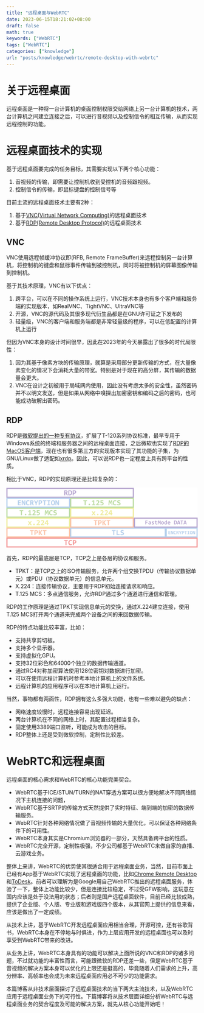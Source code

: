```yaml
---
title: "远程桌面与WebRTC"
date: 2023-06-15T18:21:02+08:00
draft: false
math: true
keywords: ["WebRTC"]
tags: ["WebRTC"]
categories: ["knowledge"]
url: "posts/knowledge/webrtc/remote-desktop-with-webrtc"
---
```


# 关于远程桌面

远程桌面是一种将一台计算机的桌面控制权限交给网络上另一台计算机的技术，两台计算机之间建立连接之后，可以进行音视频以及控制信令的相互传输，从而实现远程控制的功能。

# 远程桌面技术的实现

基于远程桌面要完成的任务目标，其需要实现以下两个核心功能：
1. 音视频的传输，即需要让控制机收到受控机的音频跟视频。
2. 控制信令的传输，即鼠标键盘的控制信号等

目前主流的远程桌面技术主要有2种：
1. 基于[VNC(Virtual Network Computing)](https://en.wikipedia.org/wiki/Virtual_Network_Computing)的远程桌面技术
2. 基于[RDP(Remote Desktop Protocol)](https://en.wikipedia.org/wiki/Remote_Desktop_Protocol)的远程桌面技术

## VNC

VNC使用远程帧缓冲协议即(RFB, Remote FrameBuffer)来远程控制另一台计算机，将控制机的键盘和鼠标事件传输到被控制机，同时将被控制机的屏幕图像传输到控制机。

基于其技术原理，VNC有以下优点：
1. 跨平台，可以在不同的操作系统上运行，VNC技术本身也有多个客户端和服务端的实现版本，如RealVNC、TightVNC、UltraVNC等
2. 开源，VNC的源代码及其很多现代衍生品都是在GNU许可证之下发布的
3. 轻量级，VNC的客户端和服务端都是非常轻量级的程序，可以在低配置的计算机上运行

但因为VNC本身的设计时间很早，因此在2023年的今天暴露出了很多的时代局限性：

1. 因为其基于像素方块的传输原理，就算是采用部分更新传输的方式，在大量像素变化的情况下会消耗大量的带宽。特别是对于现在的高分屏，其传输的数据量会更大。
2. VNC在设计之初被用于局域网内使用，因此没有考虑太多的安全性，虽然密码并不以明文发送，但是如果从网络中嗅探出加密密钥和编码之后的密码，也可能成功破解出密码。


## RDP

RDP是[微软提出的一种专有协议](https://learn.microsoft.com/en-us/troubleshoot/windows-server/remote/understanding-remote-desktop-protocol)，扩展了T-120系列协议标准，最早专用于Windows系统的终端和服务器之间的远程桌面连接，之后微软也实现了[RDP的MacOS客户端](https://learn.microsoft.com/en-us/windows-server/remote/remote-desktop-services/clients/remote-desktop-mac)，现在也有很多第三方的实现版本实现了其功能的子集，为GNU/Linux做了适配如[xrdp](https://github.com/neutrinolabs/xrdp)。因此，可以说RDP也一定程度上具有跨平台的性质。

相比于VNC，RDP的实现原理还是比较复杂的：

![rdp协议或标准](https://raw.githubusercontent.com/ayamir/blog-imgs/main/131.png)

首先，RDP的最底层是TCP，TCP之上是各层的协议和服务。

+ TPKT：是TCP之上的ISO传输服务，允许两个组交换TPDU（传输协议数据单元）或PDU（协议数据单元）的信息单元。
+ X.224：连接传输协议，主要用于RDP初始连接请求和响应。
+ T.125 MCS：多点通信服务，允许RDP通过多个通道进行通信和管理。

RDP的工作原理是通过TPKT实现信息单元的交换，通过X.224建立连接，使用T.125 MCS打开两个通道来完成两个设备之间的来回数据传输。

RDP的特点功能比较丰富，比如：

+ 支持共享剪切板。
+ 支持多个显示器。
+ 支持虚拟化GPU。
+ 支持32位彩色和64000个独立的数据传输通道。
+ 通过RC4对称加密算法使用128位密钥对数据进行加密。
+ 可以在使用远程计算机时参考本地计算机上的文件系统。
+ 远程计算机的应用程序可以在本地计算机上运行。

当然，事物都有两面性，RDP拥有这么多强大功能，也有一些难以避免的缺点：

+ 网络速度较慢时，远程连接容易出现延迟。
+ 两台计算机在不同的网络上时，其配置过程相当复杂。
+ 固定使用3389端口监听，可能成为攻击的目标。
+ RDP整体上还是受到微软控制，定制性比较差。

# WebRTC和远程桌面

远程桌面的核心需求和WebRTC的核心功能完美契合。

+ WebRTC基于ICE/STUN/TURN的NAT穿透方案可以很方便地解决不同网络情况下主机连接的问题，
+ WebRTC基于SRTP的传输方式天然提供了实时特征、端到端的加密的数据传输服务。
+ WebRTC针对各种网络情况做了音视频传输的大量优化，可以保证各种网络条件下的可用性。
+ WebRTC本身其实是Chromium浏览器的一部分，天然具备跨平台的性质。
+ WebRTC完全开源，定制性极强，不少公司都基于WebRTC来做自家的直播、云游戏业务。

整体上来讲，WebRTC的优势使其很适合用于远程桌面业务，当然，目前市面上已经有App基于WebRTC实现了远程桌面的功能，比如[Chrome Remote Desktop](https://en.wikipedia.org/wiki/Chrome_Remote_Desktop)和[ToDesk](https://www.todesk.com/)。前者可以理解为是Google用自己WebRTC推出的远程桌面服务，体验了一下，整体上功能比较少，但是连接比较稳定，不过受GFW影响，这玩意在国内应该是处于没法用的状态；后者则是国产远程桌面软件，目前已经比较成熟，提供了企业版、个人版、专业版和游戏版四个版本，从其官网上提供的信息来看，应该是做出了一定成绩。

从技术上讲，基于WebRTC开发远程桌面应用相当合理，开源可控，还有谷歌背书，WebRTC本身在不停地与时俱进，作为上层应用开发的远程桌面也可以及时享受到WebRTC带来的改进。

从业务上讲，WebRTC本身具有的功能可以解决上面所说的VNC和RDP的诸多问题，不过就功能的丰富性而言，可能跟微软的RDP还差一些，但是WebRTC基于音视频的解决方案本身可以优化的上限还是挺高的，毕竟随着人们需求的上升，高分辨率、高帧率也会成为未来远程桌面应用必不可少的功能需求。

本篇博客从非技术层面探讨了远程桌面技术的当下两大主流技术，以及WebRTC应用于远程桌面业务下的可行性。下篇博客将从技术层面详细分析WebRTC与远程桌面业务的契合程度及可能的解决方案，就先从核心功能开始吧！
